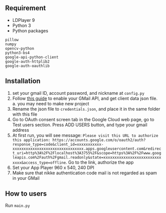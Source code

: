 ## Requirement

- LDPlayer 9
- Python 3
- Python packages
```
pillow
numpy
opencv-python
python3-bs4
google-api-python-client
google-auth-httplib2
google-auth-oauthlib
```

## Installation

1. set your gmail ID, account password, and nickname at `config.py`
2. Follow [this guide](https://developers.google.com/gmail/api/quickstart/python) to enable your GMail API, and get client data json file.
    a. you may need to make new project
3. Rename the json file to `credentials.json`, and place it in the same folder with this file
4. Go to OAuth consent screen tab in the Google Cloud web page, go to Test users section. Press ADD USERS button, and type your gmail address
5. At first run, you will see message: `Please visit this URL to authorize this application: https://accounts.google.com/o/oauth2/auth?response_type=code&client_id=xxxxxxxxxxx-xxxxxxxxxxxxxxxxxxxxxxxxxxxxxxxx.apps.googleusercontent.com&redirect_uri=http%3A%2F%2Flocalhost%3A3755%2F&scope=https%3A%2F%2Fwww.googleapis.com%2Fauth%2Fgmail.readonly&state=xxxxxxxxxxxxxxxxxxxxxxxxxxxxxx&access_type=offline`. Go to the link, authorize the app
6. Set your App Player 960 x 540, 240 DPI 
7. Make sure that nikke authentication code mail is not regarded as spam in your GMail

## How to users

Run `main.py`

